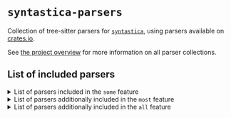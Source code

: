 # `syntastica-parsers`

Collection of tree-sitter parsers for
[`syntastica`](https://crates.io/crates/syntastica), using parsers available on
[crates.io](https://crates.io).

See
[the project overview](https://rubixdev.github.io/syntastica/syntastica/#parser-collections)
for more information on all parser collections.

<!-- Everything under here is autogenerated by running `cargo xtask codegen` -->
<!-- DO NOT EDIT! -->

## List of included parsers

<!-- dprint-ignore-start -->

<details>
<summary>List of parsers included in the <span class="stab portability"><code>some</code></span> feature</summary>

- [bash](https://github.com/tree-sitter/tree-sitter-bash) (not supported by this collection)
- [c](https://docs.rs/tree-sitter-c/0.20.2/)
- [cpp](https://docs.rs/tree-sitter-cpp/0.20.0/)
- [css](https://docs.rs/tree-sitter-css/0.19.0/)
- [go](https://docs.rs/tree-sitter-go/0.19.1/)
- [html](https://docs.rs/tree-sitter-html/0.19.0/) (not supported by this collection)
- [java](https://docs.rs/tree-sitter-java/0.20.0/)
- [javascript](https://docs.rs/tree-sitter-javascript/0.20.0/)
- [json](https://docs.rs/tree-sitter-json/0.19.0/)
- [lua](https://docs.rs/tree-sitter-lua/0.0.18/)
- [python](https://docs.rs/tree-sitter-python/0.20.2/)
- [rust](https://docs.rs/tree-sitter-rust/0.20.3/)
- [toml](https://docs.rs/tree-sitter-toml/0.20.0/)
- [tsx](https://docs.rs/tree-sitter-typescript/0.20.2/) (not supported by this collection)
- [typescript](https://docs.rs/tree-sitter-typescript/0.20.2/) (not supported by this collection)
- [yaml](https://github.com/wingyplus/tree-sitter-yaml) (not supported by this collection)

</details>

<details>
<summary>List of parsers additionally included in the <span class="stab portability"><code>most</code></span> feature</summary>

- [asm](https://docs.rs/tree-sitter-asm/0.1.0/)
- [c_sharp](https://docs.rs/tree-sitter-c-sharp/0.20.0/)
- [comment](https://docs.rs/tree-sitter-comment/0.1.0/)
- [dart](https://docs.rs/tree-sitter-dart/0.0.3/) (not supported by this collection)
- [diff](https://github.com/the-mikedavis/tree-sitter-diff) (not supported by this collection)
- [haskell](https://github.com/tree-sitter/tree-sitter-haskell) (not supported by this collection)
- [jsdoc](https://github.com/tree-sitter/tree-sitter-jsdoc) (not supported by this collection)
- [json5](https://github.com/Joakker/tree-sitter-json5) (not supported by this collection)
- [jsonc](https://gitlab.com/WhyNotHugo/tree-sitter-jsonc) (not supported by this collection)
- [latex](https://github.com/latex-lsp/tree-sitter-latex) (not supported by this collection)
- [markdown](https://docs.rs/tree-sitter-md/0.1.5/)
- [markdown_inline](https://docs.rs/tree-sitter-md/0.1.5/)
- [php](https://github.com/tree-sitter/tree-sitter-php) (not supported by this collection)
- [regex](https://github.com/tree-sitter/tree-sitter-regex) (not supported by this collection)
- [ruby](https://docs.rs/tree-sitter-ruby/0.20.0/)
- [scala](https://docs.rs/tree-sitter-scala/0.20.1/)
- [scss](https://github.com/serenadeai/tree-sitter-scss) (not supported by this collection)

</details>

<details>
<summary>List of parsers additionally included in the <span class="stab portability"><code>all</code></span> feature</summary>

- [ebnf](https://docs.rs/tree-sitter-ebnf/0.1.0/)
- [ejs](https://docs.rs/tree-sitter-embedded-template/0.20.0/)
- [erb](https://docs.rs/tree-sitter-embedded-template/0.20.0/)
- [hexdump](https://docs.rs/tree-sitter-hexdump/0.1.0/)
- [julia](https://github.com/tree-sitter/tree-sitter-julia) (not supported by this collection)
- [llvm](https://github.com/benwilliamgraham/tree-sitter-llvm) (not supported by this collection)
- [ocaml](https://docs.rs/tree-sitter-ocaml/0.20.3/)
- [ocaml_interface](https://docs.rs/tree-sitter-ocaml/0.20.3/)
- [ql](https://github.com/tree-sitter/tree-sitter-ql) (not supported by this collection)
- [rush](https://docs.rs/tree-sitter-rush/0.1.0/)
- [verilog](https://github.com/tree-sitter/tree-sitter-verilog) (not supported by this collection)
- [wat](https://github.com/wasm-lsp/tree-sitter-wasm) (not supported by this collection)

</details>

<!-- dprint-ignore-end -->
